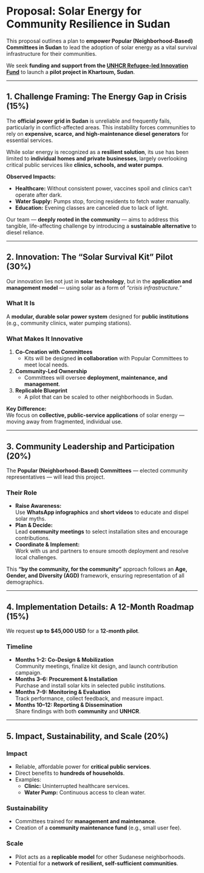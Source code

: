 <!-- markdownlint-disable MD013 -->

# **Proposal: Solar Energy for Community Resilience in Sudan**

This proposal outlines a plan to
**empower Popular (Neighborhood-Based) Committees in Sudan**
to lead the adoption of solar energy as a vital survival
infrastructure for their communities.  

We seek **funding and support from the [UNHCR Refugee-led Innovation Fund](https://www.unhcr.org/innovation/refugee-led-innovation-fund/)** to launch a **pilot project in Khartoum, Sudan**.

---

## **1. Challenge Framing: The Energy Gap in Crisis (15%)**

The **official power grid in Sudan** is unreliable and frequently fails, particularly in conflict-affected areas. This instability forces communities to rely on **expensive, scarce, and high-maintenance diesel generators** for essential services.

While solar energy is recognized as a **resilient solution**, its use has been limited to **individual homes and private businesses**, largely overlooking critical public services like **clinics, schools, and water pumps**.

**Observed Impacts:**

- **Healthcare:** Without consistent power, vaccines spoil and clinics can’t operate after dark.
- **Water Supply:** Pumps stop, forcing residents to fetch water manually.
- **Education:** Evening classes are canceled due to lack of light.

Our team — **deeply rooted in the community** — aims to address this tangible, life-affecting challenge by introducing a **sustainable alternative** to diesel reliance.

---

## **2. Innovation: The “Solar Survival Kit” Pilot (30%)**

Our innovation lies not just in **solar technology**, but in the **application and management model** — using solar as a form of *“crisis infrastructure.”*

### **What It Is**

A **modular, durable solar power system** designed for **public institutions** (e.g., community clinics, water pumping stations).

### **What Makes It Innovative**

1. **Co-Creation with Committees**  
   - Kits will be designed **in collaboration** with Popular Committees to meet local needs.
2. **Community-Led Ownership**  
   - Committees will oversee **deployment, maintenance, and management**.
3. **Replicable Blueprint**  
   - A pilot that can be scaled to other neighborhoods in Sudan.

**Key Difference:**  
We focus on **collective, public-service applications** of solar energy — moving away from fragmented, individual use.

---

## **3. Community Leadership and Participation (20%)**

The **Popular (Neighborhood-Based) Committees** — elected community representatives — will lead this project.

### **Their Role**

- **Raise Awareness:**  
  Use **WhatsApp infographics** and **short videos** to educate and dispel solar myths.
- **Plan & Decide:**  
  Lead **community meetings** to select installation sites and encourage contributions.
- **Coordinate & Implement:**  
  Work with us and partners to ensure smooth deployment and resolve local challenges.

This **“by the community, for the community”** approach follows an **Age, Gender, and Diversity (AGD)** framework, ensuring representation of all demographics.

---

## **4. Implementation Details: A 12-Month Roadmap (15%)**

We request **up to $45,000 USD** for a **12-month pilot**.

### **Timeline**

- **Months 1–2: Co-Design & Mobilization**  
  Community meetings, finalize kit design, and launch contribution campaign.
- **Months 3–6: Procurement & Installation**  
  Purchase and install solar kits in selected public institutions.
- **Months 7–9: Monitoring & Evaluation**  
  Track performance, collect feedback, and measure impact.
- **Months 10–12: Reporting & Dissemination**  
  Share findings with both **community** and **UNHCR**.

---

## **5. Impact, Sustainability, and Scale (20%)**

### **Impact**

- Reliable, affordable power for **critical public services**.
- Direct benefits to **hundreds of households**.
- Examples:  
  - **Clinic:** Uninterrupted healthcare services.  
  - **Water Pump:** Continuous access to clean water.

### **Sustainability**

- Committees trained for **management and maintenance**.
- Creation of a **community maintenance fund** (e.g., small user fee).

### **Scale**

- Pilot acts as a **replicable model** for other Sudanese neighborhoods.
- Potential for a **network of resilient, self-sufficient communities**.
